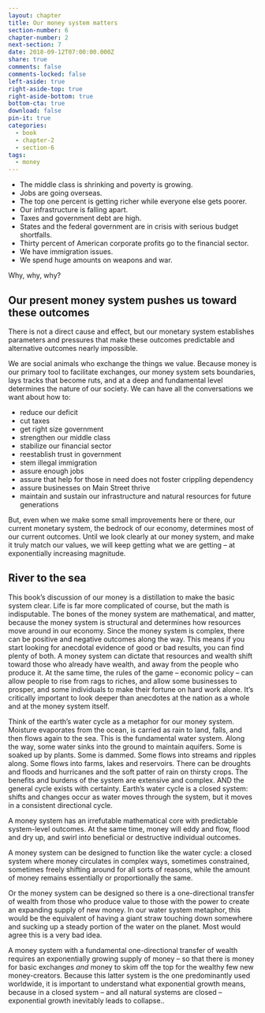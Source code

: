 ```yaml
---
layout: chapter
title: Our money system matters
section-number: 6
chapter-number: 2
next-section: 7
date: 2018-09-12T07:00:00.000Z
share: true
comments: false
comments-locked: false
left-aside: true
right-aside-top: true
right-aside-bottom: true
bottom-cta: true
download: false
pin-it: true
categories:
  - book
  - chapter-2
  - section-6
tags:
  - money
---
```

- The middle class is shrinking and poverty is growing.
- Jobs are going overseas.
- The top one percent is getting richer while everyone else
    gets poorer.
- Our infrastructure is falling apart.
- Taxes and government debt are high.
- States and the federal government are in crisis with serious
    budget shortfalls.
- Thirty percent of American corporate profits go to the
    financial sector.
- We have immigration issues.
- We spend huge amounts on weapons and war.

Why, why, why?

## Our present money system pushes us toward these outcomes

There is not a direct cause and effect, but our monetary system
establishes parameters and pressures that make these outcomes
predictable and alternative outcomes nearly impossible.

We are social animals who exchange the things we value. Because
money is our primary tool to facilitate exchanges, our money system
sets boundaries, lays tracks that become ruts, and at a deep and fundamental level determines the nature of our society. We can have
all the conversations we want about how to:

- reduce our deficit
- cut taxes
- get right size government
- strengthen our middle class
- stabilize our financial sector
- reestablish trust in government
- stem illegal immigration
- assure enough jobs
- assure that help for those in need does not foster crippling
    dependency
- assure businesses on Main Street thrive
- maintain and sustain our infrastructure and natural resources for
    future generations

But, even when we make some small improvements here or there, our
current monetary system, the bedrock of our economy, determines
most of our current outcomes. Until we look clearly at our money
system, and make it truly match our values, we will keep getting what
we are getting – at exponentially increasing magnitude.

## River to the sea

This book’s discussion of our money is a distillation to make the basic
system clear. Life is far more complicated of course, but the math is
indisputable. The bones of the money system are mathematical, and matter, because the money system is structural and determines how
resources move around in our economy.
Since the money system is complex, there can be positive and
negative outcomes along the way. This means if you start looking
for anecdotal evidence of good or bad results, you can find plenty
of both. A money system can dictate that resources and wealth shift
toward those who already have wealth, and away from the people
who produce it. At the same time, the rules of the game – economic
policy – can allow people to rise from rags to riches, and allow some
businesses to prosper, and some individuals to make their fortune
on hard work alone. It’s critically important to look deeper than
anecdotes at the nation as a whole and at the money system itself.

Think of the earth’s water cycle as a metaphor for our money system.
Moisture evaporates from the ocean, is carried as rain to land, falls,
and then flows again to the sea. This is the fundamental water
system. Along the way, some water sinks into the ground to maintain
aquifers. Some is soaked up by plants. Some is dammed. Some flows
into streams and ripples along. Some flows into farms, lakes and
reservoirs. There can be droughts and floods and hurricanes and the
soft patter of rain on thirsty crops. The benefits and burdens of the
system are extensive and complex. AND the general cycle exists with
certainty. Earth’s water cycle is a closed system: shifts and changes
occur as water moves through the system, but it moves in a consistent
directional cycle.

A money system has an irrefutable mathematical core with
predictable system-level outcomes. At the same time, money will
eddy and flow, flood and dry up, and swirl into beneficial or
destructive individual outcomes.

A money system can be designed to function like the water cycle: a
closed system where money circulates in complex ways, sometimes
constrained, sometimes freely shifting around for all sorts of reasons,
while the amount of money remains essentially or proportionally
the same.

Or the money system can be designed so there is a one-directional transfer of wealth from those who produce value to those with the
power to create an expanding supply of new money.
In our water system metaphor, this would be the equivalent of having
a giant straw touching down somewhere and sucking up a steady
portion of the water on the planet. Most would agree this is a very
bad idea.

A money system with a fundamental one-directional transfer of
wealth requires an exponentially growing supply of money – so that
there is money for basic exchanges _and_ money to skim off the top for
the wealthy few new money-creators. Because this latter system is the
one predominantly used worldwide, it is important to understand
what exponential growth means, because in a closed system – and all
natural systems are closed – exponential growth inevitably leads to
collapse..
